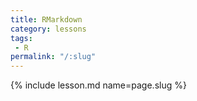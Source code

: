 ```yaml
---
title: RMarkdown
category: lessons
tags:
 - R
permalink: "/:slug"
---
```

{% include lesson.md name=page.slug %}
